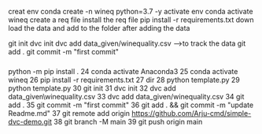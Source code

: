 creat env
conda create -n wineq python=3.7 -y
activate env
conda activate wineq
create a req file
install the req file
pip install -r requirements.txt
down load the data and add to the folder
after adding the data

git init
dvc init
dvc add data_given/winequality.csv    -->to track the data
git add .
git commit -m "first commit"

###
python -m pip install .
   24  conda activate Anaconda3
   25  conda activate wineq
   26  pip install -r requirements.txt
   27  dir
   28  python template.py
   29  python template.py
   30  git init
   31  dvc init
   32  dvc add data_given\winequality.csv
   33  dvc add data_given/winequality.csv
   34  git add .
   35  git commit -m "first commit"
   36  git add . &&  git commit -m "update Readme.md"
   37  git remote add origin https://github.com/Arju-cmd/simple-dvc-demo.git
   38  git branch -M main
   39  git push origin main